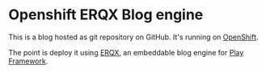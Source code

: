 # Openshift ERQX Blog engine

This is a blog hosted as git repository on GitHub. It's running on [OpenShift](https://www.openshift.com/).

The point is deploy it using [ERQX](https://github.com/jroper/erqx), an embeddable blog engine for [Play Framework](https://www.playframework.com/).
